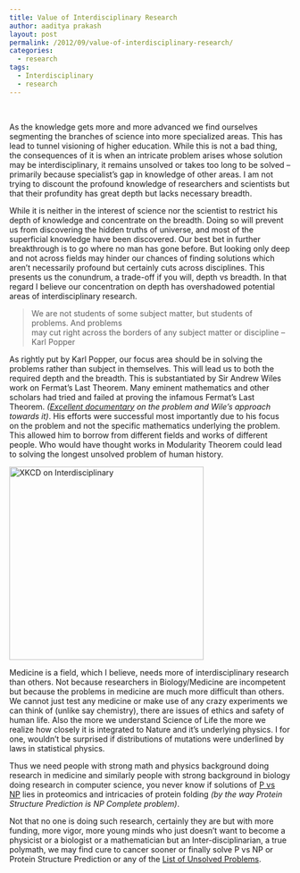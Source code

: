 ```yaml
---
title: Value of Interdisciplinary Research
author: aaditya prakash
layout: post
permalink: /2012/09/value-of-interdisciplinary-research/
categories:
  - research
tags:
  - Interdisciplinary
  - research
---
```

&nbsp;

As the knowledge gets more and more advanced we find ourselves segmenting the branches of science into more specialized areas. This has lead to tunnel visioning of higher education. While this is not a bad thing, the consequences of it is when an intricate problem arises whose solution may be interdisciplinary, it remains unsolved or takes too long to be solved &#8211; primarily because specialist&#8217;s gap in knowledge of other areas. I am not trying to discount the profound knowledge of researchers and scientists but that their profundity has great depth but lacks necessary breadth.

While it is neither in the interest of science nor the scientist to restrict his depth of knowledge and concentrate on the breadth. Doing so will prevent us from discovering the hidden truths of universe, and most of the superficial knowledge have been discovered. Our best bet in further breakthrough is to go where no man has gone before. But looking only deep and not across fields may hinder our chances of finding solutions which aren&#8217;t necessarily profound but certainly cuts across disciplines. This presents us the conundrum, a trade-off if you will, depth vs breadth. In that regard I believe our concentration on depth has overshadowed potential areas of interdisciplinary research.

> We are not students of some subject matter, but students of problems. And problems  
> may cut right across the borders of any subject matter or discipline &#8211; Karl Popper

As rightly put by Karl Popper, our focus area should be in solving the problems rather than subject in themselves. This will lead us to both the required depth and the breadth. This is substantiated by Sir Andrew Wiles work on Fermat&#8217;s Last Theorem. Many eminent mathematics and other scholars had tried and failed at proving the infamous Fermat&#8217;s Last Theorem. *(<a title="Documentary on Fermats Last Theorem and Andrew Wiles" href="http://www.youtube.com/watch?v=7FnXgprKgSE" target="_blank">Excellent documentary</a> on the problem and Wile&#8217;s approach towards it)*. His efforts were successful most importantly due to his focus on the problem and not the specific mathematics underlying the problem. This allowed him to borrow from different fields and works of different people. Who would have thought works in Modularity Theorem could lead to solving the longest unsolved problem of human history.

<img class="aligncenter" title="XKCD on Interdisciplinary" src="http://imgs.xkcd.com/comics/interdisciplinary.png" alt="XKCD on Interdisciplinary" width="348" height="346" />

Medicine is a field, which I believe, needs more of interdisciplinary research than others. Not because researchers in Biology/Medicine are incompetent but because the problems in medicine are much more difficult than others. We cannot just test any medicine or make use of any crazy experiments we can think of (unlike say chemistry), there are issues of ethics and safety of human life. Also the more we understand Science of Life the more we realize how closely it is integrated to Nature and it&#8217;s underlying physics. I for one, wouldn&#8217;t be surprised if distributions of mutations were underlined by laws in statistical physics.

Thus we need people with strong math and physics background doing research in medicine and similarly people with strong background in biology doing research in computer science, you never know if solutions of <a title="Major unsolved problem in computer science" href="http://en.wikipedia.org/wiki/P_versus_NP_problem" target="_blank">P vs NP</a> lies in proteomics and intricacies of protein folding *(by the way Protein Structure Prediction is NP Complete problem)*.

Not that no one is doing such research, certainly they are but with more funding, more vigor, more young minds who just doesn&#8217;t want to become a physicist or a biologist or a mathematician but an Inter-disciplinarian, a true polymath, we may find cure to cancer sooner or finally solve P vs NP or Protein Structure Prediction or any of the <a title="List of Unsolved Problems" href="http://en.wikipedia.org/wiki/List_of_unsolved_problems" target="_blank">List of Unsolved Problems</a>.